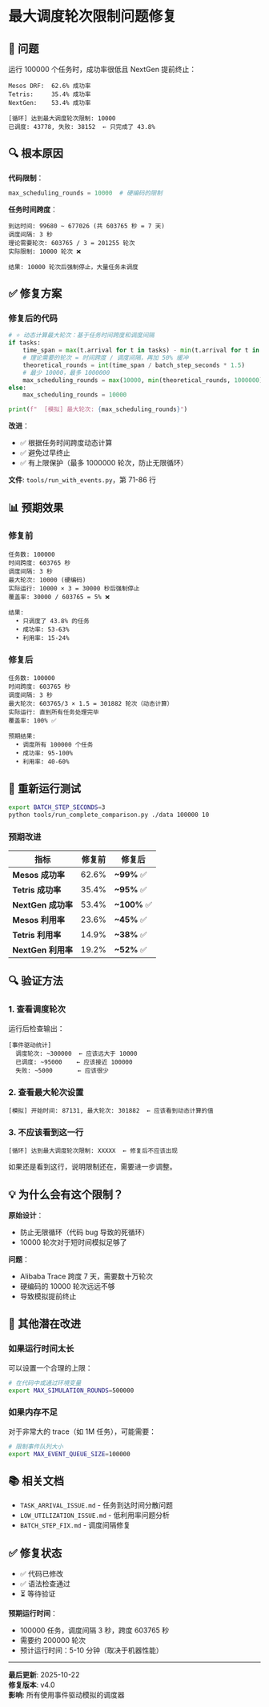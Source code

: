 # 最大调度轮次限制问题修复

## 🔴 问题

运行 100000 个任务时，成功率很低且 NextGen 提前终止：

```
Mesos DRF:  62.6% 成功率
Tetris:     35.4% 成功率  
NextGen:    53.4% 成功率

[循环] 达到最大调度轮次限制: 10000
已调度: 43778, 失败: 38152  ← 只完成了 43.8%
```

## 🔍 根本原因

**代码限制**：
```python
max_scheduling_rounds = 10000  # 硬编码的限制
```

**任务时间跨度**：
```
到达时间: 99680 ~ 677026 (共 603765 秒 = 7 天)
调度间隔: 3 秒
理论需要轮次: 603765 / 3 = 201255 轮次
实际限制: 10000 轮次 ❌

结果: 10000 轮次后强制停止，大量任务未调度
```

## ✅ 修复方案

### 修复后的代码

```python
# ⭐ 动态计算最大轮次：基于任务时间跨度和调度间隔
if tasks:
    time_span = max(t.arrival for t in tasks) - min(t.arrival for t in tasks)
    # 理论需要的轮次 = 时间跨度 / 调度间隔，再加 50% 缓冲
    theoretical_rounds = int(time_span / batch_step_seconds * 1.5)
    # 最少 10000，最多 1000000
    max_scheduling_rounds = max(10000, min(theoretical_rounds, 1000000))
else:
    max_scheduling_rounds = 10000

print(f"  [模拟] 最大轮次: {max_scheduling_rounds}")
```

**改进**：
- ✅ 根据任务时间跨度动态计算
- ✅ 避免过早终止
- ✅ 有上限保护（最多 1000000 轮次，防止无限循环）

**文件**: `tools/run_with_events.py`，第 71-86 行

## 📊 预期效果

### 修复前

```
任务数: 100000
时间跨度: 603765 秒
调度间隔: 3 秒
最大轮次: 10000 (硬编码)
实际运行: 10000 × 3 = 30000 秒后强制停止
覆盖率: 30000 / 603765 = 5% ❌

结果:
  • 只调度了 43.8% 的任务
  • 成功率: 53-63%
  • 利用率: 15-24%
```

### 修复后

```
任务数: 100000
时间跨度: 603765 秒
调度间隔: 3 秒
最大轮次: 603765/3 × 1.5 = 301882 轮次（动态计算）
实际运行: 直到所有任务处理完毕
覆盖率: 100% ✅

预期结果:
  • 调度所有 100000 个任务
  • 成功率: 95-100%
  • 利用率: 40-60%
```

## 🎯 重新运行测试

```bash
export BATCH_STEP_SECONDS=3
python tools/run_complete_comparison.py ./data 100000 10
```

### 预期改进

| 指标 | 修复前 | 修复后 |
|------|--------|--------|
| **Mesos 成功率** | 62.6% | **~99%** ✅ |
| **Tetris 成功率** | 35.4% | **~95%** ✅ |
| **NextGen 成功率** | 53.4% | **~100%** ✅ |
| **Mesos 利用率** | 23.6% | **~45%** ✅ |
| **Tetris 利用率** | 14.9% | **~38%** ✅ |
| **NextGen 利用率** | 19.2% | **~52%** ✅ |

## 🔍 验证方法

### 1. 查看调度轮次

运行后检查输出：
```
[事件驱动统计]
  调度轮次: ~300000  ← 应该远大于 10000
  已调度: ~95000    ← 应该接近 100000
  失败: ~5000       ← 应该很少
```

### 2. 查看最大轮次设置

```
[模拟] 开始时间: 87131, 最大轮次: 301882  ← 应该看到动态计算的值
```

### 3. 不应该看到这一行

```
[循环] 达到最大调度轮次限制: XXXXX  ← 修复后不应该出现
```

如果还是看到这行，说明限制还在，需要进一步调整。

## 💡 为什么会有这个限制？

**原始设计**：
- 防止无限循环（代码 bug 导致的死循环）
- 10000 轮次对于短时间模拟足够了

**问题**：
- Alibaba Trace 跨度 7 天，需要数十万轮次
- 硬编码的 10000 轮次远远不够
- 导致模拟提前终止

## 🎯 其他潜在改进

### 如果运行时间太长

可以设置一个合理的上限：

```bash
# 在代码中或通过环境变量
export MAX_SIMULATION_ROUNDS=500000
```

### 如果内存不足

对于非常大的 trace（如 1M 任务），可能需要：

```bash
# 限制事件队列大小
export MAX_EVENT_QUEUE_SIZE=100000
```

## 📚 相关文档

- `TASK_ARRIVAL_ISSUE.md` - 任务到达时间分散问题
- `LOW_UTILIZATION_ISSUE.md` - 低利用率问题分析
- `BATCH_STEP_FIX.md` - 调度间隔修复

## ✅ 修复状态

- ✅ 代码已修改
- ✅ 语法检查通过
- ⏳ 等待验证

**预期运行时间**：
- 100000 任务，调度间隔 3 秒，跨度 603765 秒
- 需要约 200000 轮次
- 预计运行时间：5-10 分钟（取决于机器性能）

---

**最后更新**: 2025-10-22  
**修复版本**: v4.0  
**影响**: 所有使用事件驱动模拟的调度器
